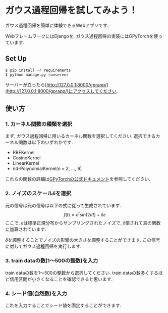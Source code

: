 # ガウス過程回帰を試してみよう！

ガウス過程回帰を簡単に体験できるWebアプリです.

WebフレームワークにはDjangoを, ガウス過程回帰の実装にはGPyTorchを使っています.

## Set Up
```shell
$ pip install -r requirements
$ python manage.py runserver
```
サーバーが立ったら[http://127.0.0.1:8000/gprapp/](http://127.0.0.1:8000/gprapp/)にアクセスしてください.

## 使い方

### 1. カーネル関数の種類を選択
まず, ガウス過程回帰に用いるカーネル関数を選択してください. 選択できるカーネル関数は以下のいずれかです.
- RBFKernel
- CosineKernel
- LinearKernel
- nd-PolynomialKernel(n = 2, ..., 9)

これらの関数の詳細は[GPyTorchの公式ドキュメント](https://docs.gpytorch.ai/en/v1.5.1/kernels.html)を参照してください.

### 2. ノイズのスケール${\delta}$を選択
元の信号は元の信号は以下の式に従って生成されています.
$$ f(t) = e^{t} sin({2\pi t}) + {\delta\varepsilon} $$
ここで, ${\varepsilon}$は標準正規分布からサンプリングされたノイズで, ${\delta}$倍されて真の関数に加算されています.

${\delta}$を調整することでノイズの影響の大きさを調整することができます.  この信号に対してガウス過程回帰を実行します.

### 3. train dataの数(1〜500の整数)を入力
train dataの数を1〜500の整数から選択してください.  train dataの数多くするほど信用区間が小さくなることを確認できると思います.

### 4. シード値(自然数)を入力
これを入力することでシード値を固定することができます.
